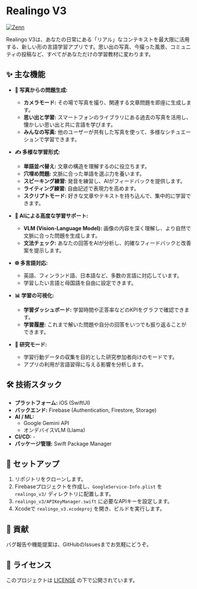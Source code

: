 # Realingo V3

[![Zenn](https://img.shields.io/badge/zenn-d92ffc77b6761a-blue.svg?style=flat-square)](https://zenn.dev/naoto000/articles/d92ffc77b6761a)

Realingo V3は、あなたの日常にある「リアル」なコンテキストを最大限に活用する、新しい形の言語学習アプリです。思い出の写真、今撮った風景、コミュニティの投稿など、すべてがあなただけの学習教材に変わります。

## ✨ 主な機能

- **📸 写真からの問題生成:**
  - **カメラモード:** その場で写真を撮り、関連する文章問題を即座に生成します。
  - **思い出と学習:** スマートフォンのライブラリにある過去の写真を活用し、懐かしい思い出と共に言語を学びます。
  - **みんなの写真:** 他のユーザーが共有した写真を使って、多様なシチュエーションで学習できます。

- **✍️ 多様な学習形式:**
  - **単語並べ替え:** 文章の構造を理解するのに役立ちます。
  - **穴埋め問題:** 文脈に合った単語を選ぶ力を養います。
  - **スピーキング練習:** 発音を練習し、AIがフィードバックを提供します。
  - **ライティング練習:** 自由記述で表現力を高めます。
  - **スクリプトモード:** 好きな文章やテキストを持ち込んで、集中的に学習できます。

- **🧠 AIによる高度な学習サポート:**
  - **VLM (Vision-Language Model):** 画像の内容を深く理解し、より自然で文脈に合った問題を生成します。
  - **文法チェック:** あなたの回答をAIが分析し、的確なフィードバックと改善案を提示します。

- **🌐 多言語対応:**
  - 英語、フィンランド語、日本語など、多数の言語に対応しています。
  - 学習したい言語と母国語を自由に設定できます。

- **📊 学習の可視化:**
  - **学習ダッシュボード:** 学習時間や正答率などのKPIをグラフで確認できます。
  - **学習履歴:** これまで解いた問題や自分の回答をいつでも振り返ることができます。

- **🔬 研究モード:**
  - 学習行動データの収集を目的とした研究参加者向けのモードです。
  - アプリの利用が言語習得に与える影響を分析します。

## 🛠️ 技術スタック

- **プラットフォーム:** iOS (SwiftUI)
- **バックエンド:** Firebase (Authentication, Firestore, Storage)
- **AI / ML:**
  - Google Gemini API
  - オンデバイスVLM (Llama)
- **CI/CD:** -
- **パッケージ管理:** Swift Package Manager

## 🚀 セットアップ

1.  リポジトリをクローンします。
2.  Firebaseプロジェクトを作成し、`GoogleService-Info.plist` を `realingo_v3/` ディレクトリに配置します。
3.  `realingo_v3/APIKeyManager.swift` に必要なAPIキーを設定します。
4.  Xcodeで `realingo_v3.xcodeproj` を開き、ビルドを実行します。

## 🤝 貢献

バグ報告や機能提案は、GitHubのIssuesまでお気軽にどうぞ。

## 📜 ライセンス

このプロジェクトは [LICENSE](LICENSE) の下で公開されています。
